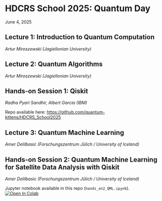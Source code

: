# HDCRS School 2025: Quantum Day
June 4, 2025

## Lecture 1: Introduction to Quantum Computation
*Artur Miroszewski (Jagiellonian University)*

## Lecture 2: Quantum Algorithms
*Artur Miroszewski (Jagiellonian University)*

## Hands-on Session 1: Qiskit
*Radha Pyari Sandhir, Albert Garcia (IBM)*

Repo available here: https://github.com/quantum-kittens/HDCRS_School2025

## Lecture 3: Quantum Machine Learning
*Amer Delilbasic (Forschungszentrum Jülich / University of Iceland)*

## Hands-on Session 2: Quantum Machine Learning for Satellite Data Analysis with Qiskit
*Amer Delilbasic (Forschungszentrum Jülich / University of Iceland)*

Jupyter notebook available in this repo (`hands_on2_QML.ipynb`). 
[![Open In Colab](https://colab.research.google.com/assets/colab-badge.svg)](https://colab.research.google.com/github/delilbasic/hdcrs-school-2025/blob/main/hands_on2_QML.ipynb)